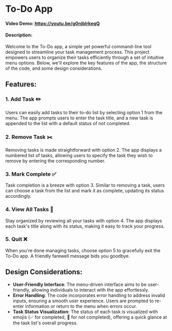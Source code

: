 # To-Do App
#### Video Demo: https://youtu.be/g0njblrkeqQ
#### Description:
Welcome to the To-Do app, a simple yet powerful command-line tool designed to streamline your task management process. This project empowers users to organize their tasks efficiently through a set of intuitive menu options. Below, we'll explore the key features of the app, the structure of the code, and some design considerations.

## Features:
### 1. Add Task ✏️
   Users can easily add tasks to their to-do list by selecting option 1 from the menu. The app prompts users to enter the task title, and a new task is appended to the list with a default status of not completed.

### 2. Remove Task ✂️
   Removing tasks is made straightforward with option 2. The app displays a numbered list of tasks, allowing users to specify the task they wish to remove by entering the corresponding number.

### 3. Mark Complete ✅
   Task completion is a breeze with option 3. Similar to removing a task, users can choose a task from the list and mark it as complete, updating its status accordingly.

### 4. View All Tasks 📄
   Stay organized by reviewing all your tasks with option 4. The app displays each task's title along with its status, making it easy to track your progress.

### 5. Quit ❌
   When you're done managing tasks, choose option 5 to gracefully exit the To-Do app. A friendly farewell message bids you goodbye.


## Design Considerations:
- **User-Friendly Interface**: The menu-driven interface aims to be user-friendly, allowing individuals to interact with the app effortlessly.
- **Error Handling**: The code incorporates error handling to address invalid inputs, ensuring a smooth user experience. Users are prompted to re-enter information or return to the menu when errors occur.
- **Task Status Visualization**: The status of each task is visualized with emojis (✅ for completed, 🔴 for not completed), offering a quick glance at the task list's overall progress.
